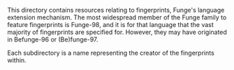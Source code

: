 This directory contains resources relating to fingerprints, Funge's
language extension mechanism. The most widespread member of the Funge
family to feature fingerprints is Funge-98, and it is for that language
that the vast majority of fingerprints are specified for. However, they
may have originated in Befunge-96 or (Be)funge-97.

Each subdirectory is a name representing the creator of the
fingerprints within.
